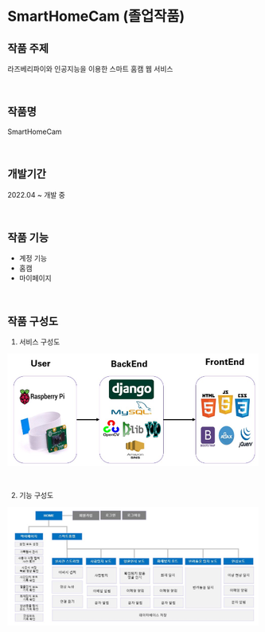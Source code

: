 # SmartHomeCam (졸업작품)

## 작품 주제

라즈베리파이와 인공지능을 이용한 스마트 홈캠 웹 서비스

<br>

## 작품명
SmartHomeCam

<br>

## 개발기간

2022.04 ~ 개발 중

<br>

## 작품 기능

- 계정 기능
- 홈캠
- 마이페이지

<br>

## 작품 구성도

1. 서비스 구성도

![구조](images/smarthomecam.jpg)

<br>

2. 기능 구성도

![구조](images/menu.jpg)

